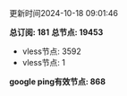 更新时间2024-10-18 09:01:46

**总订阅: 181**
**总节点: 19453**
- vless节点: 3592
- vless节点: 1

**google ping有效节点: 868**
